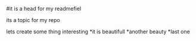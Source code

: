 #it is a head for my readmefiel

its a topic for my repo 

lets create some thing interesting
*it is beautifull
*another beauty
*last one